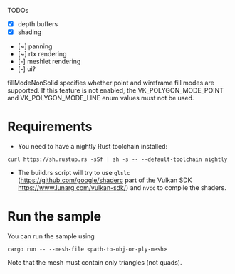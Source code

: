 TODOs

- [x] depth buffers
- [x] shading
- [~] panning
- [~] rtx rendering
- [-] meshlet rendering
- [-] ui?


fillModeNonSolid specifies whether point and wireframe fill modes are supported. If this feature is not enabled, the VK_POLYGON_MODE_POINT and VK_POLYGON_MODE_LINE enum values must not be used.

# Requirements

- You need to have a nightly Rust toolchain installed: 
```
curl https://sh.rustup.rs -sSf | sh -s -- --default-toolchain nightly
```
- The build.rs script will try to use `glslc` (https://github.com/google/shaderc part of the Vulkan SDK https://www.lunarg.com/vulkan-sdk/) and `nvcc` to compile the shaders.

# Run the sample 

You can run the sample using
```
cargo run -- --mesh-file <path-to-obj-or-ply-mesh>
```
Note that the mesh must contain only triangles (not quads).
